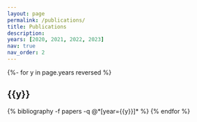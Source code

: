 ```yaml
---
layout: page
permalink: /publications/
title: Publications
description: 
years: [2020, 2021, 2022, 2023]
nav: true
nav_order: 2
---
```

<!-- _pages/publications.md -->
<div class="publications">

{%- for y in page.years reversed %}
  <h2 class="year">{{y}}</h2>
  {% bibliography -f papers -q @*[year={{y}}]* %}
{% endfor %}

</div>
